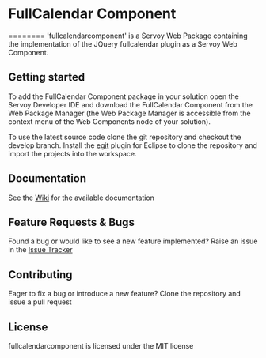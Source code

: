 # FullCalendar Component
========
'fullcalendarcomponent' is a Servoy Web Package containing the implementation of the JQuery fullcalendar plugin as a Servoy Web Component.

Getting started
-------------
To add the FullCalendar Component package in your solution open the Servoy Developer IDE and download the FullCalendar Component from the Web Package Manager (the Web Package Manager is accessible from the context menu of the Web Components node of your solution).

To use the latest source code clone the git repository and checkout the develop branch. Install the [egit](http://www.eclipse.org/egit/download/) plugin for Eclipse to clone the repository and import the projects into the workspace.


Documentation
-------------
See the [Wiki](https://github.com/Servoy/fullcalendarcomponent/wiki) for the available documentation


Feature Requests & Bugs
-----------------------
Found a bug or would like to see a new feature implemented? Raise an issue in the [Issue Tracker](https://github.com/Servoy/fullcalendarcomponent/issues)


Contributing
-------------
Eager to fix a bug or introduce a new feature? Clone the repository and issue a pull request


License
-------
fullcalendarcomponent is licensed under the MIT license